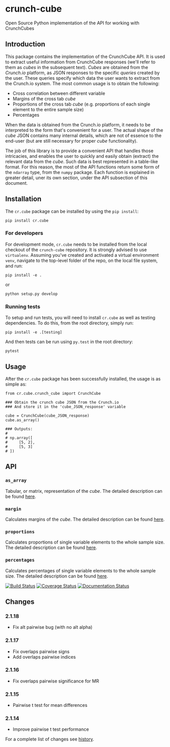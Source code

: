 # crunch-cube

Open Source Python implementation of the API for working with CrunchCubes

## Introduction

This package contains the implementation of the CrunchCube API. It is used to
extract useful information from CrunchCube responses (we'll refer to them as
_cubes_ in the subsequent text). _Cubes_ are obtained from the *Crunch.io*
platform, as JSON responses to the specific _queries_ created by the user.
These queries specify which data the user wants to extract from the Crunch.io
system. The most common usage is to obtain the following:

 - Cross correlation between different variable
 - Margins of the cross tab _cube_
 - Proportions of the cross tab _cube_ (e.g. proportions of each single element to the entire sample size)
 - Percentages

When the data is obtained from the Crunch.io platform, it needs to be
interpreted to the form that's convenient for a user. The actual shape of the
_cube_ JSON contains many internal details, which are not of essence to the
end-user (but are still necessary for proper _cube_ functionality).

The job of this library is to provide a convenient API that handles those
intricacies, and enables the user to quickly and easily obtain (extract) the
relevant data from the _cube_. Such data is best represented in a table-like
format. For this reason, the most of the API functions return some form of the
`ndarray` type, from the `numpy` package. Each function is explained in greater
detail, uner its own section, under the API subsection of this document.

## Installation

The `cr.cube` package can be installed by using the `pip install`:

    pip install cr.cube


### For developers

For development mode, `cr.cube` needs to be installed from the local checkout
of the `crunch-cube` repository. It is strongly advised to use `virtualenv`.
Assuming you've created and activated a virtual environment `venv`, navigate
to the top-level folder of the repo, on the local file system, and run:

    pip install -e .

or

    python setup.py develop

### Running tests

To setup and run tests, you will need to install `cr.cube` as well as testing
dependencies. To do this, from the root directory, simply run:

    pip install -e .[testing]

And then tests can be run using `py.test` in the root directory:

    pytest

## Usage

After the `cr.cube` package has been successfully installed, the usage is as
simple as:


    from cr.cube.crunch_cube import CrunchCube

    ### Obtain the crunch cube JSON from the Crunch.io
    ### And store it in the 'cube_JSON_response' variable

    cube = CrunchCube(cube_JSON_response)
    cube.as_array()

    ### Outputs:
    #
    # np.array([
    #     [5, 2],
    #     [5, 3]
    # ])

## API

### `as_array`

Tabular, or matrix, representation of the _cube_. The detailed description can
be found
[here](http://crunch-cube.readthedocs.io/en/latest/cr.cube.html#cr-cube-crunch-cube-module).

### `margin`

Calculates margins of the _cube_. The detailed description can be found
[here](http://crunch-cube.readthedocs.io/en/latest/cr.cube.html#cr-cube-crunch-cube-module).

### `proportions`

Calculates proportions of single variable elements to the whole sample size.
The detailed description can be found
[here](http://crunch-cube.readthedocs.io/en/latest/cr.cube.html#cr-cube-crunch-cube-module).

### `percentages`

Calculates percentages of single variable elements to the whole sample size.
The detailed description can be found
[here](http://crunch-cube.readthedocs.io/en/latest/cr.cube.html#cr-cube-crunch-cube-module).

[![Build Status](https://travis-ci.org/Crunch-io/crunch-cube.png?branch=master)](https://travis-ci.org/Crunch-io/crunch-cube)
[![Coverage Status](https://coveralls.io/repos/github/Crunch-io/crunch-cube/badge.svg?branch=master)](https://coveralls.io/github/Crunch-io/crunch-cube?branch=master)
[![Documentation Status](https://readthedocs.org/projects/crunch-cube/badge/?version=latest)](http://crunch-cube.readthedocs.io/en/latest/?badge=latest)


## Changes

### 2.1.18
- Fix alt pairwise bug (with no alt alpha)

### 2.1.17
- Fix overlaps pairwise signs
- Add overlaps pairwise indices

### 2.1.16
- Fix overlaps pairwise significance for MR

### 2.1.15
- Pairwise t test for mean differences

### 2.1.14
- Improve pairwise t test performance


For a complete list of changes see [history](https://github.com/Crunch-io/crunch-cube/blob/master/HISTORY.md).
